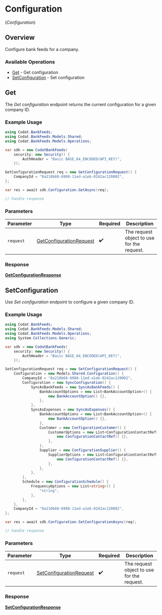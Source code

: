 # Configuration
(*Configuration*)

## Overview

Configure bank feeds for a company.

### Available Operations

* [Get](#get) - Get configuration
* [SetConfiguration](#setconfiguration) - Set configuration

## Get

﻿The *Get configuration* endpoint returns the current configuration for a given company ID.

### Example Usage

```csharp
using Codat.BankFeeds;
using Codat.BankFeeds.Models.Shared;
using Codat.BankFeeds.Models.Operations;

var sdk = new CodatBankFeeds(
    security: new Security() {
        AuthHeader = "Basic BASE_64_ENCODED(API_KEY)",
    });

GetConfigurationRequest req = new GetConfigurationRequest() {
    CompanyId = "8a210b68-6988-11ed-a1eb-0242ac120002",
};

var res = await sdk.Configuration.GetAsync(req);

// handle response
```

### Parameters

| Parameter                                                                     | Type                                                                          | Required                                                                      | Description                                                                   |
| ----------------------------------------------------------------------------- | ----------------------------------------------------------------------------- | ----------------------------------------------------------------------------- | ----------------------------------------------------------------------------- |
| `request`                                                                     | [GetConfigurationRequest](../../Models/Operations/GetConfigurationRequest.md) | :heavy_check_mark:                                                            | The request object to use for the request.                                    |


### Response

**[GetConfigurationResponse](../../Models/Operations/GetConfigurationResponse.md)**


## SetConfiguration

﻿Use *Set configuration* endpoint to configure a given company ID.

### Example Usage

```csharp
using Codat.BankFeeds;
using Codat.BankFeeds.Models.Shared;
using Codat.BankFeeds.Models.Operations;
using System.Collections.Generic;

var sdk = new CodatBankFeeds(
    security: new Security() {
        AuthHeader = "Basic BASE_64_ENCODED(API_KEY)",
    });

SetConfigurationRequest req = new SetConfigurationRequest() {
    Configuration = new Models.Shared.Configuration() {
        CompanyId = "8a210b68-6988-11ed-a1eb-0242ac120002",
        Configuration = new SyncConfiguration() {
            SyncAsBankFeeds = new SyncAsBankFeeds() {
                BankAccountOptions = new List<BankAccountOption>() {
                    new BankAccountOption() {},
                },
            },
            SyncAsExpenses = new SyncAsExpenses() {
                BankAccountOptions = new List<BankAccountOption>() {
                    new BankAccountOption() {},
                },
                Customer = new ConfigurationCustomer() {
                    CustomerOptions = new List<ConfigurationContactRef>() {
                        new ConfigurationContactRef() {},
                    },
                },
                Supplier = new ConfigurationSupplier() {
                    SupplierOptions = new List<ConfigurationContactRef>() {
                        new ConfigurationContactRef() {},
                    },
                },
            },
        },
        Schedule = new ConfigurationSchedule() {
            FrequencyOptions = new List<string>() {
                "string",
            },
        },
    },
    CompanyId = "8a210b68-6988-11ed-a1eb-0242ac120002",
};

var res = await sdk.Configuration.SetConfigurationAsync(req);

// handle response
```

### Parameters

| Parameter                                                                     | Type                                                                          | Required                                                                      | Description                                                                   |
| ----------------------------------------------------------------------------- | ----------------------------------------------------------------------------- | ----------------------------------------------------------------------------- | ----------------------------------------------------------------------------- |
| `request`                                                                     | [SetConfigurationRequest](../../Models/Operations/SetConfigurationRequest.md) | :heavy_check_mark:                                                            | The request object to use for the request.                                    |


### Response

**[SetConfigurationResponse](../../Models/Operations/SetConfigurationResponse.md)**

